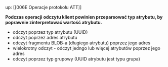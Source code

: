 up: [[006E Operacje protokołu ATT]]

**Podczas operacji odczytu klient powinien przeparsować typ atrybutu, by poprawnie zinterpretować wartość atrybutu.**

- odczyt poprzez typ atrybutu (UUID)
- odczyt poprzez adres atrybutu
- odczyt fragmentu BLOB-a (długiego atrybutu) poprzez jego adres 
- wielokrotny odczyt - odczyt jedngo lub więcej atrybutów poprzez jego adres
- odczyt poprzez typ grupowy (UUID atrybutu jest typu grupa)
